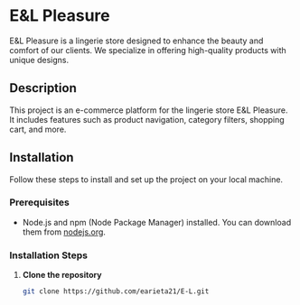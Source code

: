 # E&L Pleasure

E&L Pleasure is a lingerie store designed to enhance the beauty and comfort of our clients. We specialize in offering high-quality products with unique designs.

## Description

This project is an e-commerce platform for the lingerie store E&L Pleasure. It includes features such as product navigation, category filters, shopping cart, and more.

## Installation

Follow these steps to install and set up the project on your local machine.

### Prerequisites

- Node.js and npm (Node Package Manager) installed. You can download them from [nodejs.org](https://nodejs.org/).

### Installation Steps

1. **Clone the repository**

   ```bash
   git clone https://github.com/earieta21/E-L.git
   ```
